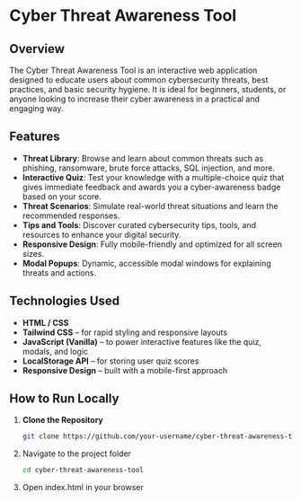 # Cyber Threat Awareness Tool

## Overview

The Cyber Threat Awareness Tool is an interactive web application designed to educate users about common cybersecurity threats, best practices, and basic security hygiene. It is ideal for beginners, students, or anyone looking to increase their cyber awareness in a practical and engaging way.

## Features

- **Threat Library**: Browse and learn about common threats such as phishing, ransomware, brute force attacks, SQL injection, and more.
- **Interactive Quiz**: Test your knowledge with a multiple-choice quiz that gives immediate feedback and awards you a cyber-awareness badge based on your score.
- **Threat Scenarios**: Simulate real-world threat situations and learn the recommended responses.
- **Tips and Tools**: Discover curated cybersecurity tips, tools, and resources to enhance your digital security.
- **Responsive Design**: Fully mobile-friendly and optimized for all screen sizes.
- **Modal Popups**: Dynamic, accessible modal windows for explaining threats and actions.

## Technologies Used

- **HTML / CSS**
- **Tailwind CSS** – for rapid styling and responsive layouts
- **JavaScript (Vanilla)** – to power interactive features like the quiz, modals, and logic
- **LocalStorage API** – for storing user quiz scores
- **Responsive Design** – built with a mobile-first approach

## How to Run Locally

1. **Clone the Repository**
   
   ```bash
   git clone https://github.com/your-username/cyber-threat-awareness-tool.git
   
2. Navigate to the project folder

   ```bash
   cd cyber-threat-awareness-tool
   
3. Open index.html in your browser
   

   

